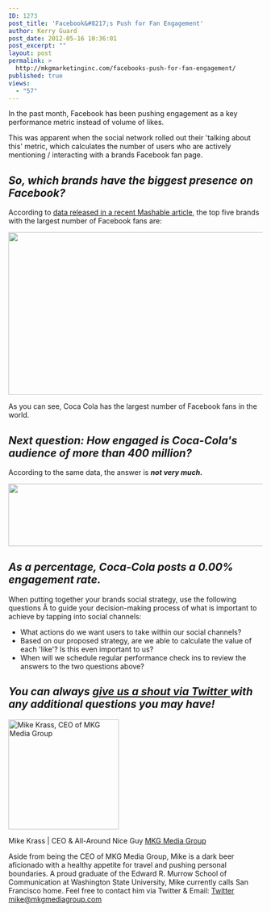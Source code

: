 ```yaml
---
ID: 1273
post_title: 'Facebook&#8217;s Push for Fan Engagement'
author: Kerry Guard
post_date: 2012-05-16 10:36:01
post_excerpt: ""
layout: post
permalink: >
  http://mkgmarketinginc.com/facebooks-push-for-fan-engagement/
published: true
views:
  - "57"
---
```

In the past month, Facebook has been pushing engagement as a key performance metric instead of volume of likes.

This was apparent when the social network rolled out their 'talking about this' metric, which calculates the number of users who are actively mentioning / interacting with a brands Facebook fan page.
<h2><em>So, which brands have the biggest presence on Facebook?</em></h2>
According to <a href="http://mashable.com/2012/05/15/facebook-brands-global/" target="_blank">data released in a recent Mashable article</a>, the top five brands with the largest number of Facebook fans are:

<a href="http://mkgmediagroup.com/wp-content/uploads/2012/05/top-brands-by-fan-volume.png"><img class="aligncenter size-full wp-image-1276" title="top brands by fan volume" src="http://mkgmediagroup.com/wp-content/uploads/2012/05/top-brands-by-fan-volume.png" alt="" width="570" height="323" /></a>

As you can see, Coca Cola has the largest number of Facebook fans in the world.
<h2><em>Next question: How engaged is Coca-Cola's audience of more than 400 million?</em></h2>
According to the same data, the answer is <strong><em>not very much.</em></strong>

<a href="http://mkgmediagroup.com/wp-content/uploads/2012/05/engagement.png"><img class="aligncenter size-full wp-image-1277" title="engagement" src="http://mkgmediagroup.com/wp-content/uploads/2012/05/engagement.png" alt="" width="545" height="124" /></a>
<h2><em>As a percentage, Coca-Cola posts a <strong>0.00% </strong>engagement rate.</em></h2>
When putting together your brands social strategy, use the following questions Â to guide your decision-making process of what is important to achieve by tapping into social channels:
<ul>
	<li>What actions do we want users to take within our social channels?</li>
	<li>Based on our proposed strategy, are we able to calculate the value of each 'like'? Is this even important to us?</li>
	<li>When will we schedule regular performance check ins to review the answers to the two questions above?</li>
</ul>
<h2><em>You can always <a href="http://twitter.com/mkgmediagroup" target="_blank">give us a shout via Twitter </a>with any additional questions you may have!</em></h2>

<img src="http://mkgmediagroup.com/wp-content/uploads/2011/08/mk_median_bw_head.jpeg" alt="Mike Krass, CEO of MKG Media Group" width="219" height="218" class="alignleft size-full wp-image-1794" />

<span itemprop="jobTitle">Mike Krass | CEO & All-Around Nice Guy</span>
<a href="http://www.mkgmediagroup.com" itemprop="url">MKG Media Group</a>
</span>

Aside from being the CEO of MKG Media Group, Mike is a dark beer aficionado with a healthy appetite for travel and pushing personal boundaries. A proud graduate of the Edward R. Murrow School of Communication at Washington State University, Mike currently calls San Francisco home. Feel free to contact him via Twitter & Email:
<a href="http://www.twitter.com/mikekrass" itemprop="url">Twitter</a>
<a href="mailto:mike@mkgmediagroup.com" itemprop="email">mike@mkgmediagroup.com</a>
</div>